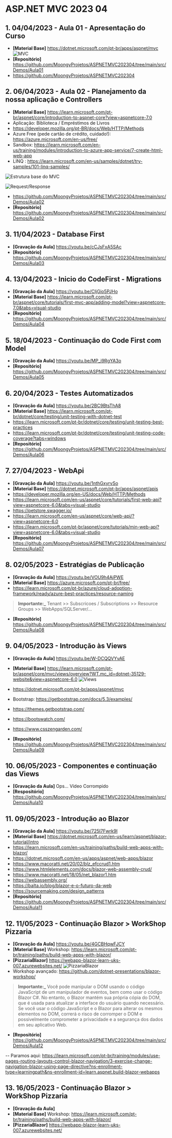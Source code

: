 # ASP.NET MVC 2023 04

## 1. 04/04/2023 - Aula 01 - Apresentação do Curso
- **[Material Base]** https://dotnet.microsoft.com/pt-br/apps/aspnet/mvc
![MVC](https://dotnet.microsoft.com/static/images/illustrations/swimlane-model-view-controller.svg?v=CzUv-GDiU6YsHcGrR3M_-rs-39bc2dpjl22uAT5Br2Q)
- **[Repositório]** https://github.com/MoongyProjetos/ASPNETMVC202304/tree/main/src/Demos/Aula01
- https://github.com/MoongyProjetos/ASPNETMVC202304


## 2. 06/04/2023 - Aula 02 - Planejamento da nossa aplicação e Controllers
- **[Material Base]** https://learn.microsoft.com/pt-br/aspnet/core/introduction-to-aspnet-core?view=aspnetcore-7.0
- Aplicação: Biblioteca / Empréstimos de Livros 
- https://developer.mozilla.org/pt-BR/docs/Web/HTTP/Methods
- Azure Free (pede cartão de crédito, cuidado!): https://azure.microsoft.com/en-us/free/
- Sandbox: https://learn.microsoft.com/en-us/training/modules/introduction-to-azure-app-service/7-create-html-web-app
- LINQ : https://learn.microsoft.com/en-us/samples/dotnet/try-samples/101-linq-samples/

![Estrutura base do MVC](https://qph.cf2.quoracdn.net/main-qimg-3736ee98eff0c8148e2372d2b693f0ce)

![Request/Response](https://www.ryadel.com/wp-content/uploads/2018/06/http-request-response-flow-diagram.png)
- https://github.com/MoongyProjetos/ASPNETMVC202304/tree/main/src/Demos/Aula02
- **[Repositório]** https://github.com/MoongyProjetos/ASPNETMVC202304/tree/main/src/Demos/Aula02


## 3. 11/04/2023 - Database First
- **[Gravação da Aula]** https://youtu.be/cCJsFxA5SAc
- **[Repositório]** https://github.com/MoongyProjetos/ASPNETMVC202304/tree/main/src/Demos/Aula03


## 4. 13/04/2023 - Inicio do CodeFirst - Migrations
- **[Gravação da Aula]** https://youtu.be/CIjGio5PJHo
- **[Material Base]** https://learn.microsoft.com/pt-br/aspnet/core/tutorials/first-mvc-app/adding-model?view=aspnetcore-7.0&tabs=visual-studio
- **[Repositório]** https://github.com/MoongyProjetos/ASPNETMVC202304/tree/main/src/Demos/Aula04

## 5. 18/04/2023 - Continuação do Code First com Model
- **[Gravação da Aula]** https://youtu.be/MP_i9RgYA3o
- **[Repositório]** https://github.com/MoongyProjetos/ASPNETMVC202304/tree/main/src/Demos/Aula05

## 6. 20/04/2023 - Testes Automatizados
- **[Gravação da Aula]** https://youtu.be/2BC9BtsThA8
-  **[Material Base]** https://learn.microsoft.com/pt-br/dotnet/core/testing/unit-testing-with-dotnet-test
- https://learn.microsoft.com/pt-br/dotnet/core/testing/unit-testing-best-practices
- https://learn.microsoft.com/pt-br/dotnet/core/testing/unit-testing-code-coverage?tabs=windows
-  **[Repositório]** https://github.com/MoongyProjetos/ASPNETMVC202304/tree/main/src/Demos/Aula06

## 7. 27/04/2023 - WebApi
- **[Gravação da Aula]** https://youtu.be/1nthGxyrvSo
- **[Material Base]** https://dotnet.microsoft.com/pt-br/apps/aspnet/apis
- https://developer.mozilla.org/en-US/docs/Web/HTTP/Methods 
- https://learn.microsoft.com/en-us/aspnet/core/tutorials/first-web-api?view=aspnetcore-6.0&tabs=visual-studio
- https://petstore.swagger.io/
- https://learn.microsoft.com/en-us/aspnet/core/web-api/?view=aspnetcore-6.0
- https://learn.microsoft.com/pt-br/aspnet/core/tutorials/min-web-api?view=aspnetcore-6.0&tabs=visual-studio
- **[Repositório]** https://github.com/MoongyProjetos/ASPNETMVC202304/tree/main/src/Demos/Aula07


## 8. 02/05/2023 - Estratégias de Publicação
- **[Gravação da Aula]** https://youtu.be/VOU9h4AjPWE
- **[Material Base]** https://azure.microsoft.com/pt-br/free/
- https://learn.microsoft.com/pt-br/azure/cloud-adoption-framework/ready/azure-best-practices/resource-naming 
> **Importante:_**  Tenant >> Subscricoes / Subscriptions >> Resource Groups >> WebApps/SQLServer/...
- **[Repositório]** https://github.com/MoongyProjetos/ASPNETMVC202304/tree/main/src/Demos/Aula08           


## 9. 04/05/2023 - Introdução às Views
- **[Gravação da Aula]** https://youtu.be/W-DCQQVYvAE
- **[Material Base]** https://learn.microsoft.com/pt-br/aspnet/core/mvc/views/overview?WT.mc_id=dotnet-35129-website&view=aspnetcore-6.0
![Views](https://dotnet.microsoft.com/static/images/screenshot-razor-editor-vs.png)
- https://dotnet.microsoft.com/pt-br/apps/aspnet/mvc
- Bootstrap: https://getbootstrap.com/docs/5.3/examples/
- https://themes.getbootstrap.com/
- https://bootswatch.com/
- https://www.csszengarden.com/

- **[Repositório]** https://github.com/MoongyProjetos/ASPNETMVC202304/tree/main/src/Demos/Aula09

## 10. 06/05/2023 - Componentes e continuação das Views
- **[Gravação da Aula]** Ops... Vídeo Corrompido
- **[Respositório]** https://github.com/MoongyProjetos/ASPNETMVC202304/tree/main/src/Demos/Aula10

## 11. 09/05/2023 - Introdução ao Blazor
- **[Gravação da Aula]** https://youtu.be/725I7Fwrk9I
- **[Material Base]** https://dotnet.microsoft.com/en-us/learn/aspnet/blazor-tutorial/intro
- https://learn.microsoft.com/en-us/training/paths/build-web-apps-with-blazor/
- https://dotnet.microsoft.com/en-us/apps/aspnet/web-apps/blazor
- https://www.macoratti.net/20/02/blz_efccrud1.htm
- https://www.htmlelements.com/docs/blazor-web-assembly-crud/
- https://www.macoratti.net/18/05/net_blazor1.htm
- https://webassembly.org/
- https://balta.io/blog/blazor-e-o-futuro-da-web
- https://sourcemaking.com/design_patterns
- **[Repositório]** https://github.com/MoongyProjetos/ASPNETMVC202304/tree/main/src/Demos/Aula11 

## 12. 11/05/2023 - Continuação Blazor > WorkShop Pizzaria
- **[Gravação da Aula]** https://youtu.be/4GCBHqwFJCY
- **[Material Base]** Workshop: https://learn.microsoft.com/pt-br/training/paths/build-web-apps-with-blazor/
- **[PizzariaBlazor]** https://webapp-blazor-learn-uks-007.azurewebsites.net/
![PizzariaBlazor](https://learn.microsoft.com/pt-br/training/aspnetcore/use-pages-routing-layouts-control-blazor-navigation/media/webpage-using-blazor-main-layout.png)
- Workshop avançado: https://github.com/dotnet-presentations/blazor-workshop/
> **Importante:_**  Você pode manipular o DOM usando o código JavaScript de um manipulador de eventos, bem como usar o código Blazor C#. No entanto, o Blazor mantém sua própria cópia do DOM, que é usada para atualizar a interface do usuário quando necessário. Se você usar o código JavaScript e o Blazor para alterar os mesmos elementos no DOM, correrá o risco de corromper o DOM e possivelmente comprometer a privacidade e a segurança dos dados em seu aplicativo Web.
- **[Repositório]** https://github.com/MoongyProjetos/ASPNETMVC202304/tree/main/src/Demos/Aula12 


-- Paramos aqui:
https://learn.microsoft.com/pt-br/training/modules/use-pages-routing-layouts-control-blazor-navigation/3-exercise-change-navigation-blazor-using-page-directive?ns-enrollment-type=learningpath&ns-enrollment-id=learn.aspnet.build-blazor-webapps


## 13. 16/05/2023 - Continuação Blazor > WorkShop Pizzaria
- **[Gravação da Aula]** 
- **[Material Base]** Workshop: https://learn.microsoft.com/pt-br/training/paths/build-web-apps-with-blazor/
- **[PizzariaBlazor]** https://webapp-blazor-learn-uks-007.azurewebsites.net/